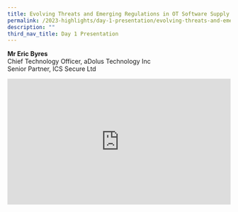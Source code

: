 ```yaml
---
title: Evolving Threats and Emerging Regulations in OT Software Supply Chain Security
permalink: /2023-highlights/day-1-presentation/evolving-threats-and-emerging-regulations/
description: ""
third_nav_title: Day 1 Presentation
---
```

<b>Mr Eric Byres</b><br>
Chief Technology Officer, aDolus Technology Inc<br>Senior Partner, ICS Secure Ltd

<div class="video-container">
<iframe width="853" height="315" src="https://www.youtube.com/embed/Jj-SH0K2FLI?si=OZx1ii-phScMOdNY" frameborder="0" allow="accelerometer; autoplay; encrypted-media; gyroscope; picture-in-picture" allowfullscreen=""></iframe></div>









<style type="text/css"> 
	    .video-container {
      position: relative;
      padding-bottom: 56.25%; /* 16:9 */
      height: 0;
    }
    .video-container iframe {
      position: absolute;
      top: 0;
      left: 0;
      width: 100%;
      height: 100%;
    }
	</style>